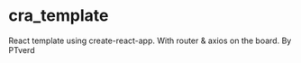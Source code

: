 # cra_template
React template using create-react-app. With router &amp; axios on the board. By PTverd
